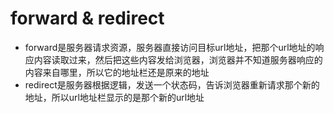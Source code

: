 # forward & redirect
- forward是服务器请求资源，服务器直接访问目标url地址，把那个url地址的响应内容读取过来，然后把这些内容发给浏览器，浏览器并不知道服务器响应的内容来自哪里，所以它的地址栏还是原来的地址
- redirect是服务器根据逻辑，发送一个状态码，告诉浏览器重新请求那个新的地址，所以url地址栏显示的是那个新的url地址
